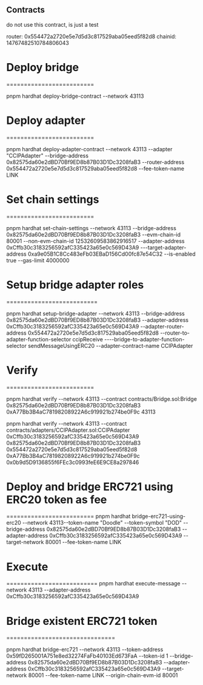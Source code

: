 ## Contracts

do not use this contract, is just a test

router: 0x554472a2720e5e7d5d3c817529aba05eed5f82d8
chainid: 14767482510784806043

# Deploy bridge

=========================

pnpm hardhat deploy-bridge-contract --network 43113

# Deploy adapter

=========================

pnpm hardhat deploy-adapter-contract --network 43113 --adapter "CCIPAdapter" --bridge-address 0x82575da60e2dBD70Bf9ED8b87B03D1Dc3208faB3 --router-address 0x554472a2720e5e7d5d3c817529aba05eed5f82d8 --fee-token-name LINK

# Set chain settings

=========================

pnpm hardhat set-chain-settings --network 43113 --bridge-address 0x82575da60e2dBD70Bf9ED8b87B03D1Dc3208faB3 --evm-chain-id 80001 --non-evm-chain-id 12532609583862916517 --adapter-address 0xCffb30c3183256592afC335423a65e0c569D43A9 ---target-adapter-address 0xa9e05B1C8Cc483eFb03EBaD156Cd00fc87e54C32 --is-enabled true --gas-limit 4000000

# Setup bridge adapter roles

==========================

pnpm hardhat setup-bridge-adapter --network 43113 --bridge-address 0x82575da60e2dBD70Bf9ED8b87B03D1Dc3208faB3 --adapter-address 0xCffb30c3183256592afC335423a65e0c569D43A9 --adapter-router-address 0x554472a2720e5e7d5d3c817529aba05eed5f82d8 --router-to-adapter-function-selector ccipReceive ----bridge-to-adapter-function-selector sendMessageUsingERC20 --adapter-contract-name CCIPAdapter

# Verify

=========================

pnpm hardhat verify --network 43113 --contract contracts/Bridge.sol:Bridge 0x82575da60e2dBD70Bf9ED8b87B03D1Dc3208faB3 0xA77Bb3B4aC78198208922A6c919921b274be0F9c 43113

pnpm hardhat verify --network 43113 --contract contracts/adapters/CCIPAdapter.sol:CCIPAdapter 0xCffb30c3183256592afC335423a65e0c569D43A9 0x82575da60e2dBD70Bf9ED8b87B03D1Dc3208faB3 0x554472a2720e5e7d5d3c817529aba05eed5f82d8 0xA77Bb3B4aC78198208922A6c919921b274be0F9c 0x0b9d5D9136855f6FEc3c0993feE6E9CE8a297846

# Deploy and bridge ERC721 using ERC20 token as fee

=========================
pnpm hardhat bridge-erc721-using-erc20 --network 43113--token-name "Doodle" --token-symbol "DOD" --bridge-address 0x82575da60e2dBD70Bf9ED8b87B03D1Dc3208faB3 --adapter-address 0xCffb30c3183256592afC335423a65e0c569D43A9 --target-network 80001 --fee-token-name LINK

# Execute

==========================
pnpm hardhat execute-message --network 43113 --adapter-address 0xCffb30c3183256592afC335423a65e0c569D43A9

# Bridge existent ERC721 token

===============================

pnpm hardhat bridge-erc721 --network 43113 --token-address 0x59fD265001A751e8ed32274FaFb40103Ed673FaA --token-id 1 --bridge-address 0x82575da60e2dBD70Bf9ED8b87B03D1Dc3208faB3 --adapter-address 0xCffb30c3183256592afC335423a65e0c569D43A9 --target-network 80001 --fee-token-name LINK --origin-chain-evm-id 80001
